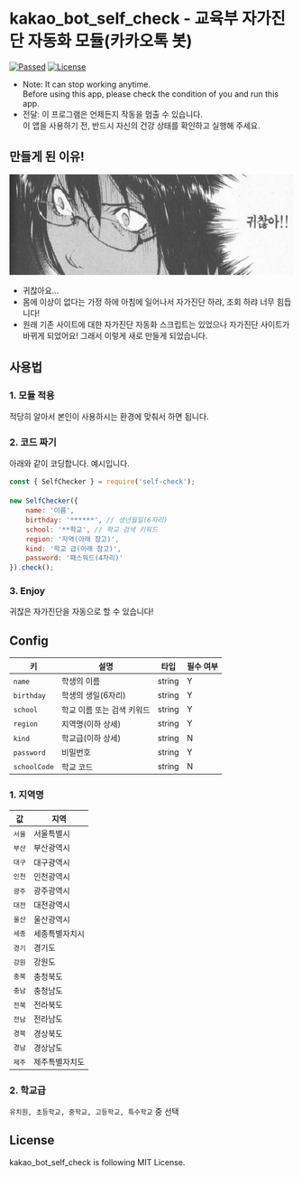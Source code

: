 # kakao_bot_self_check - 교육부 자가진단 자동화 모듈(카카오톡 봇)
[![Passed](https://img.shields.io/badge/Build-Passed-success)](#)
[![License](https://img.shields.io/github/license/pinmilk/kakao_bot_self_check)](./LICENSE)
- Note: It can stop working anytime.<br />
      Before using this app, please check the condition of you and run this app.
- 전달: 이 프로그램은 언제든지 작동을 멈출 수 있습니다.<br />
      이 앱을 사용하기 전, 반드시 자신의 건강 상태를 확인하고 실행해 주세요.
## 만들게 된 이유!
<img alt="result" src="./img/귀찮아.jpg" />

- 귀찮아요...
- 몸에 이상이 없다는 가정 하에 아침에 일어나서 자가진단 하랴, 조회 하랴 너무 힘듭니다!
- 원래 기존 사이트에 대한 자가진단 자동화 스크립트는 있었으나 자가진단 사이트가 바뀌게 되었어요! 그래서 이렇게 새로 만들게 되었습니다.
## 사용법

### 1. 모듈 적용
적당히 알아서 본인이 사용하시는 환경에 맞춰서 하면 됩니다.
### 2. 코드 짜기
아래와 같이 코딩합니다.
예시입니다.
```javascript
const { SelfChecker } = require('self-check');

new SelfChecker({
    name: '이름',
    birthday: '******', // 생년월일(6자리)
    school: '**학교', // 학교 검색 키워드
    region: '지역(아래 참고)',
    kind: '학교 급(아래 참고)',
    password: '패스워드(4자리)'
}).check();
```
### 3. Enjoy
귀찮은 자가진단을 자동으로 할 수 있습니다!
## Config
| 키 | 설명 | 타입 | 필수 여부 |
| -------- | ---- | ---- | --------- |
| `name` | 학생의 이름 | string | Y |
| `birthday` | 학생의 생일(6자리) | string | Y |
| `school` | 학교 이름 또는 검색 키워드 | string | Y |
| `region` | 지역명(이하 상세) | string | Y |
| `kind` | 학교급(이하 상세) | string | N |
| `password` | 비밀번호 | string | Y |
| `schoolCode` | 학교 코드 | string | N |
### 1. 지역명
| 값 | 지역 |
| -- | ---- |
| `서울` | 서울특별시 |
| `부산` | 부산광역시 |
| `대구` | 대구광역시 |
| `인천` | 인천광역시 |
| `광주` | 광주광역시 |
| `대전` | 대전광역시 |
| `울산` | 울산광역시 |
| `세종` | 세종특별자치시 |
| `경기` | 경기도 |
| `강원` | 강원도 |
| `충북` | 충청북도 |
| `충남` | 충청남도 |
| `전북` | 전라북도 |
| `전남` | 전라남도 |
| `경북` | 경상북도 |
| `경남` | 경상남도 |
| `제주` | 제주특별자치도 |
### 2. 학교급
`유치원, 초등학교, 중학교, 고등학교, 특수학교` 중 선택
## License
kakao_bot_self_check is following MIT License.